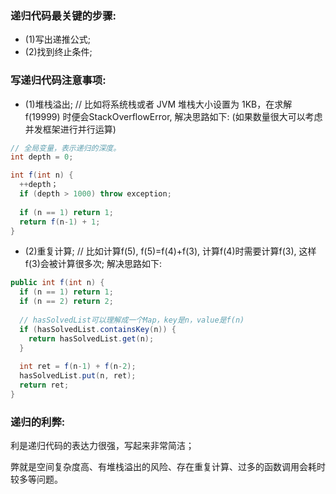 ### 递归代码最关键的步骤:
* (1)写出递推公式;
* (2)找到终止条件;

### 写递归代码注意事项:
* (1)堆栈溢出;
// 比如将系统栈或者 JVM 堆栈大小设置为 1KB，在求解 f(19999) 时便会StackOverflowError, 解决思路如下: (如果数量很大可以考虑并发框架进行并行运算)
```java
// 全局变量，表示递归的深度。
int depth = 0;

int f(int n) {
  ++depth；
  if (depth > 1000) throw exception;
  
  if (n == 1) return 1;
  return f(n-1) + 1;
}
```

* (2)重复计算;
// 比如计算f(5), f(5)=f(4)+f(3), 计算f(4)时需要计算f(3), 这样f(3)会被计算很多次; 解决思路如下:
```java
public int f(int n) {
  if (n == 1) return 1;
  if (n == 2) return 2;
  
  // hasSolvedList可以理解成一个Map，key是n，value是f(n)
  if (hasSolvedList.containsKey(n)) {
    return hasSolvedList.get(n);
  }
  
  int ret = f(n-1) + f(n-2);
  hasSolvedList.put(n, ret);
  return ret;
}
```

### 递归的利弊:
利是递归代码的表达力很强，写起来非常简洁；

弊就是空间复杂度高、有堆栈溢出的风险、存在重复计算、过多的函数调用会耗时较多等问题。